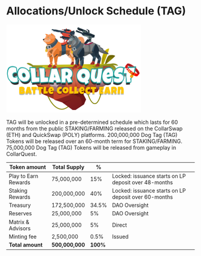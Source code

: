 # Allocations/Unlock Schedule (TAG)

![CollarQuest a Metaverse Play2Earn Ecosystem](../../../.gitbook/assets/CQ-Title.png)

TAG will be unlocked in a pre-determined schedule which lasts for 60 months from the public STAKING/FARMING released on the CollarSwap (ETH) and QuickSwap (POLY) platforms.  200,000,000 Dog Tag (TAG) Tokens will be released over an 60-month term for STAKING/FARMING.  75,000,000 Dog Tag (TAG) Tokens will be released from gameplay in CollarQuest.

| Token amount         | Total Supply    | %        |                                                      |
| -------------------- | --------------- | -------- | ---------------------------------------------------- |
| Play to Earn Rewards | 75,000,000      | 15%      | Locked: issuance starts on LP deposit over 48-months |
| Staking Rewards      | 200,000,000     | 40%      | Locked: issuance starts on LP deposit over 60-months |
| Treasury             | 172,500,000     | 34.5%    | DAO Oversight                                        |
| Reserves             | 25,000,000      | 5%       | DAO Oversight                                        |
| Matrix & Advisors    | 25,000,000      | 5%       | Direct                                               |
| Minting fee          | 2,500,000       | 0.5%     | Issued                                               |
| **Total amount**     | **500,000,000** | **100%** |                                                      |
